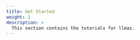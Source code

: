 ```yaml
---
title: Get Started
weight: 2
description: >
  This section contains the tutorials for llmaz.
---
```

